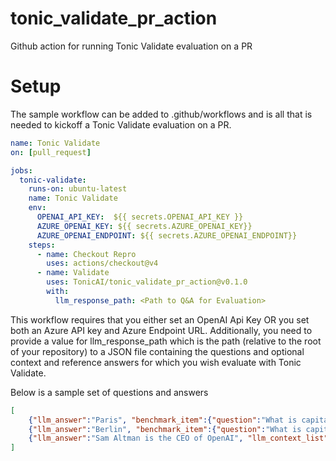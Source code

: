 # tonic_validate_pr_action
Github action for running Tonic Validate evaluation on a PR

# Setup

The sample workflow can be added to .github/workflows and is all that is needed to kickoff a Tonic Validate evaluation on a PR.

```yml
name: Tonic Validate
on: [pull_request]

jobs:
  tonic-validate:
    runs-on: ubuntu-latest
    name: Tonic Validate
    env:
      OPENAI_API_KEY:  ${{ secrets.OPENAI_API_KEY }}
      AZURE_OPENAI_KEY: ${{ secrets.AZURE_OPENAI_KEY}}
      AZURE_OPENAI_ENDPOINT: ${{ secrets.AZURE_OPENAI_ENDPOINT}}
    steps:
      - name: Checkout Repro
        uses: actions/checkout@v4      
      - name: Validate
        uses: TonicAI/tonic_validate_pr_action@v0.1.0
        with:
          llm_response_path: <Path to Q&A for Evaluation>
```

This workflow requires that you either set an OpenAI Api Key OR you set both an Azure API key and Azure Endpoint URL.  Additionally, you need to provide a value for llm_response_path which is the path (relative to the root of your repository) to a JSON file containing the questions and optional context and reference answers for which you wish evaluate with Tonic Validate. 

Below is a sample set of questions and answers

```json
[
    {"llm_answer":"Paris", "benchmark_item":{"question":"What is capital of Paris", "answer":"Paris"}},
    {"llm_answer":"Berlin", "benchmark_item":{"question":"What is capital of Germany", "answer":"Berlin"}},
    {"llm_answer":"Sam Altman is the CEO of OpenAI", "llm_context_list": ["Sam Altman has been the CEO of OpenAI since 2019."], "benchmark_item":{"question":"Who is the CEO of OpenAI?", "answer":"Sam Altman"}},
]
```
